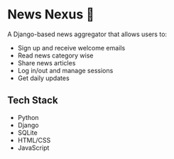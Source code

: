 # News Nexus 📰
A Django-based news aggregator that allows users to:

- Sign up and receive welcome emails
- Read news category wise
- Share news articles 
- Log in/out and manage sessions 
- Get daily updates

## Tech Stack 

- Python 
- Django
- SQLite 
- HTML/CSS 
- JavaScript 
